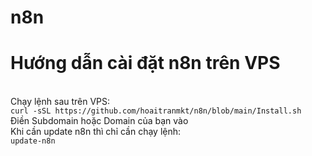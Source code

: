 # n8n
<h1>Hướng dẫn cài đặt n8n trên VPS</h1><br>
Chạy lệnh sau trên VPS:  <br>
<code>curl -sSL https://github.com/hoaitranmkt/n8n/blob/main/Install.sh</code><br>
Điền Subdomain hoặc Domain của bạn vào<br>
Khi cần update n8n thì chỉ cần chạy lệnh:  <br>
<code>update-n8n</code>

